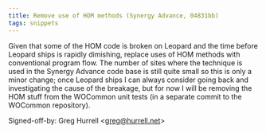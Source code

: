 ```yaml
---
title: Remove use of HOM methods (Synergy Advance, 04831bb)
tags: snippets
---
```


Given that some of the HOM code is broken on Leopard and the time before Leopard ships is rapidly dimishing, replace uses of HOM methods with conventional program flow. The number of sites where the technique is used in the Synergy Advance code base is still quite small so this is only a minor change; once Leopard ships I can always consider going back and investigating the cause of the breakage, but for now I will be removing the HOM stuff from the WOCommon unit tests (in a separate commit to the WOCommon repository).

Signed-off-by: Greg Hurrell &lt;greg@hurrell.net&gt;
